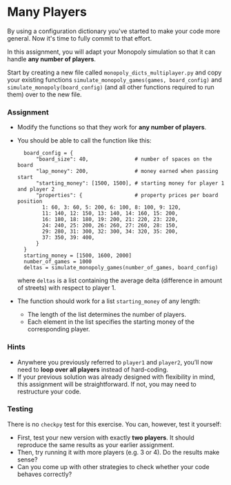 # Many Players

By using a configuration dictionary you've started to make your code more general. Now it's time to fully commit to that effort.

In this assignment, you will adapt your Monopoly simulation so that it can handle **any number of players**.

Start by creating a new file called `monopoly_dicts_multiplayer.py` and copy your existing functions `simulate_monopoly_games(games, board_config)` and `simulate_monopoly(board_config)` (and all other functions required to run them) over to the new file.

### Assignment

* Modify the functions so that they work for **any number of players**.

* You should be able to call the function like this:

        board_config = {
            "board_size": 40,               # number of spaces on the board
            "lap_money": 200,               # money earned when passing start
            "starting_money": [1500, 1500], # starting money for player 1 and player 2
            "properties": {                 # property prices per board position
              1: 60, 3: 60, 5: 200, 6: 100, 8: 100, 9: 120,
              11: 140, 12: 150, 13: 140, 14: 160, 15: 200,
              16: 180, 18: 180, 19: 200, 21: 220, 23: 220,
              24: 240, 25: 200, 26: 260, 27: 260, 28: 150,
              29: 280, 31: 300, 32: 300, 34: 320, 35: 200,
              37: 350, 39: 400,
            }
        }
        starting_money = [1500, 1600, 2000]
        number_of_games = 1000
        deltas = simulate_monopoly_games(number_of_games, board_config)

  where `deltas` is a list containing the average delta (difference in amount of streets) with respect to player 1.

* The function should work for a list `starting_money` of any length:

  * The length of the list determines the number of players.
  * Each element in the list specifies the starting money of the corresponding player.

### Hints

* Anywhere you previously referred to `player1` and `player2`, you’ll now need to **loop over all players** instead of hard-coding.
* If your previous solution was already designed with flexibility in mind, this assignment will be straightforward. If not, you may need to restructure your code.

### Testing

There is no `checkpy` test for this exercise. You can, however, test it yourself:

* First, test your new version with exactly **two players**. It should reproduce the same results as your earlier assignment.
* Then, try running it with more players (e.g. 3 or 4). Do the results make sense?
* Can you come up with other strategies to check whether your code behaves correctly?
